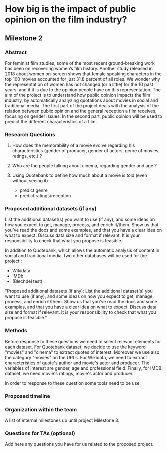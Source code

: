 # How big is the impact of public opinion on the film industry?
## Milestone 2



### Abstract 

For feminist film studies, some of the most recent ground-breaking work has been on recovering women’s film history. Another study released in 2018 about women on-screen shows that female speaking characters in the top 100 movies accounted for just 31.8 percent of all roles. We wonder why the representation of women has not changed (or a little) for the 10 past years, and if it is due to the opinion people have on this representation. The aim of the project is to understand how public opinion impacts the film industry, by automatically analyzing quotations about movies in social and traditional media. The first part of the project deals with the analysis of the relation between public opinion and the general reception a film receives, focusing on gender issues. In the second part, public opinion will be used to predict the different characteristics of a film.


### Research Questions
1. How does the memorability of a movie evolve regarding his characteristics (gender of producer, gender of actors, genre of movies, ratings, etc.) ? 

2. Who are the people talking about cinema, regarding gender and age ?

3. Using Quotebank to define how much about a movie is told (even without seeing it)
    - predict genre
    - predict ratings/reception

### Proposed additional datasets (if any)
List the additional dataset(s) you want to use (if any), and some ideas on how you expect to get, manage, process, and enrich it/them. Show us that you’ve read the docs and some examples, and that you have a clear idea on what to expect. Discuss data size and format if relevant. It is your responsibility to check that what you propose is feasible.

In addition to Quotebank, which allows the automatic analysis of content in social and traditional media, two other databases will be used for the project :

- Wikidata 
- IMDb
- (Blechdel test)

"Proposed additional datasets (if any): List the additional dataset(s) you want to use (if any), and some ideas on how you expect to get, manage, process, and enrich it/them. Show us that you’ve read the docs and some examples, and that you have a clear idea on what to expect. Discuss data size and format if relevant. It is your responsibility to check that what you propose is feasible."

### Methods
Before response to these questions we need to select relevant elements for each dataset.
For Quotebank dataset, we decide to use the keyword "movies" and "cinema" to extract quotes of interest. Moreover we use also the category "movies" on the URLs.
For Wikidata, we need to extract characteristics of quote's author and movie's actor and producer. The variables of interest are gender, age and professional field. 
Finally, for IMDB dataset, we need movie's ratings, movie's actor and producer.

In order to response to these question some tools need to be use. 

### Proposed timeline

### Organization within the team
A list of internal milestones up until project Milestone 3.

### Questions for TAs (optional)
Add here any questions you have for us related to the proposed project.
